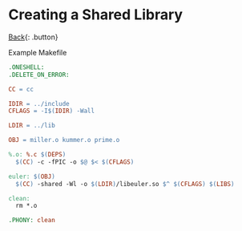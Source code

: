 # Creating a Shared Library

[Back](../../index.md#ccpp-compilers){: .button}

Example Makefile

```makefile
.ONESHELL:
.DELETE_ON_ERROR:

CC = cc

IDIR = ../include
CFLAGS = -I$(IDIR) -Wall

LDIR = ../lib

OBJ = miller.o kummer.o prime.o

%.o: %.c $(DEPS)
  $(CC) -c -fPIC -o $@ $< $(CFLAGS)

euler: $(OBJ)
  $(CC) -shared -Wl -o $(LDIR)/libeuler.so $^ $(CFLAGS) $(LIBS)

clean:
  rm *.o

.PHONY: clean
```

